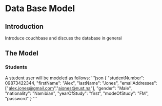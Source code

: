 # Data Base Model

## Introduction
Introduce couchbase and discuss the database in general


## The Model

### Students
A student user will be modeled as follows:
'''json
{
    "studentNumber": 09873422344,
    "firstName": "Alex",
    "lastName": "Jones",
    "emailAddresses": ["alex.jones@gmail.com","ajones@nust.na"],
    "gender": "Male",
    "nationality": "Namibian",
    "yearOfStudy": "first",
    "modeOfStudy": "FM",
    "password"
}
'''
